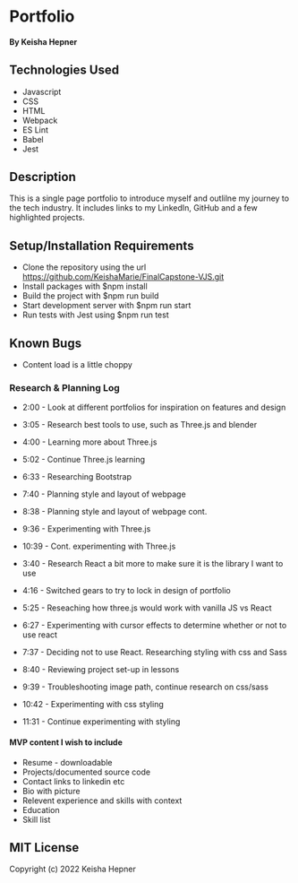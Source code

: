 # Portfolio

#### By Keisha Hepner

## Technologies Used

* Javascript
* CSS
* HTML
* Webpack
* ES Lint
* Babel
* Jest

## Description

This is a single page portfolio to introduce myself and outlilne my journey to the tech industry. It includes links to my LinkedIn, GitHub and a few highlighted projects.

## Setup/Installation Requirements

* Clone the repository using the url https://github.com/KeishaMarie/FinalCapstone-VJS.git
* Install packages with $npm install
* Build the project with $npm run build
* Start development server with $npm run start
* Run tests with Jest using $npm run test

## Known Bugs

* Content load is a little choppy


###  Research & Planning Log
* 2:00 - Look at different portfolios for inspiration on features and design
* 3:05 - Research best tools to use, such as Three.js and blender
* 4:00 - Learning more about Three.js
* 5:02 - Continue Three.js learning
* 6:33 - Researching Bootstrap
* 7:40 - Planning style and layout of webpage
* 8:38 - Planning style and layout of webpage cont.
* 9:36 - Experimenting with Three.js
* 10:39 - Cont. experimenting with Three.js


* 3:40 - Research React a bit more to make sure it is the library I want to use
* 4:16 - Switched gears to try to lock in design of portfolio
* 5:25 - Reseaching how three.js would work with vanilla JS vs React
* 6:27 - Experimenting with cursor effects to determine whether or not to use react
* 7:37 - Deciding not to use React. Researching styling with css and Sass
* 8:40 - Reviewing project set-up in lessons
* 9:39 - Troubleshooting image path, continue research on css/sass
* 10:42 - Experimenting with css styling
* 11:31 - Continue experimenting with styling


#### MVP content I wish to include
* Resume - downloadable
* Projects/documented source code
* Contact links to linkedin etc
* Bio with picture
* Relevent experience and skills with context
* Education
* Skill list

## MIT License

Copyright (c) 2022 Keisha Hepner